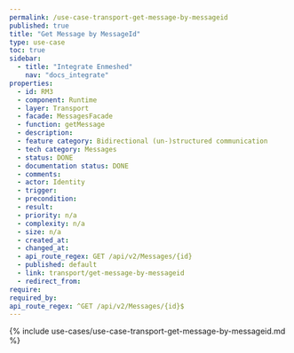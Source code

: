 ```yaml
---
permalink: /use-case-transport-get-message-by-messageid
published: true
title: "Get Message by MessageId"
type: use-case
toc: true
sidebar:
  - title: "Integrate Enmeshed"
    nav: "docs_integrate"
properties:
  - id: RM3
  - component: Runtime
  - layer: Transport
  - facade: MessagesFacade
  - function: getMessage
  - description:
  - feature category: Bidirectional (un-)structured communication
  - tech category: Messages
  - status: DONE
  - documentation status: DONE
  - comments:
  - actor: Identity
  - trigger:
  - precondition:
  - result:
  - priority: n/a
  - complexity: n/a
  - size: n/a
  - created_at:
  - changed_at:
  - api_route_regex: GET /api/v2/Messages/{id}
  - published: default
  - link: transport/get-message-by-messageid
  - redirect_from:
require:
required_by:
api_route_regex: ^GET /api/v2/Messages/{id}$
---
```


{% include use-cases/use-case-transport-get-message-by-messageid.md %}
